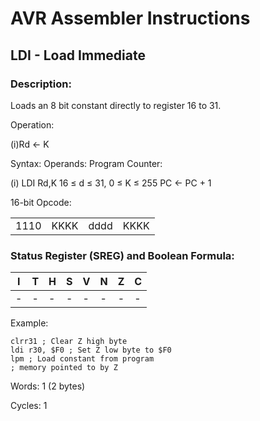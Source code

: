 AVR Assembler Instructions
==========================

LDI - Load Immediate
--------------------

### Description:

Loads an 8 bit constant directly to register 16 to 31.

Operation:

(i)Rd ← K

Syntax: Operands: Program Counter:

(i) LDI Rd,K 16 ≤ d ≤ 31, 0 ≤ K ≤ 255 PC ← PC + 1

16-bit Opcode:

|      |      |      |      |
|------|------|------|------|
| 1110 | KKKK | dddd | KKKK |

### Status Register (SREG) and Boolean Formula:

| I   | T   | H   | S   | V   | N   | Z   | C   |
|-----|-----|-----|-----|-----|-----|-----|-----|
| -   | -   | -   | -   | -   | -   | -   | -   |

Example:

``` programlisting
clrr31 ; Clear Z high byte
ldi r30, $F0 ; Set Z low byte to $F0
lpm ; Load constant from program
; memory pointed to by Z
```

Words: 1 (2 bytes)

Cycles: 1
